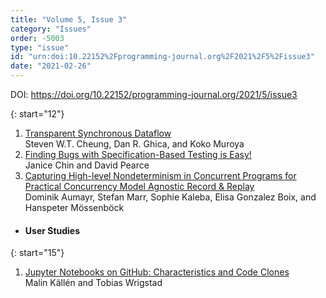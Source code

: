 ```yaml
---
title: "Volume 5, Issue 3"
category: "Issues"
order: -5003
type: "issue"
id: "urn:doi:10.22152%2Fprogramming-journal.org%2F2021%2F5%2Fissue3"
date: "2021-02-26"
---
```

DOI: <https://doi.org/10.22152/programming-journal.org/2021/5/issue3>





{: start="12"}
1. [Transparent Synchronous Dataflow](/2021/5/12)  
Steven W.T. Cheung, Dan R. Ghica, and Koko Muroya
1. [Finding Bugs with Specification-Based Testing is Easy!](/2021/5/13)  
Janice Chin and David Pearce
1. [Capturing High-level Nondeterminism in Concurrent Programs for Practical Concurrency Model Agnostic Record & Replay](/2021/5/14)  
Dominik Aumayr, Stefan Marr, Sophie Kaleba, Elisa Gonzalez Boix, and Hanspeter Mössenböck



* #### User Studies




{: start="15"}
1. [Jupyter Notebooks on GitHub: Characteristics and Code Clones](/2021/5/15)  
Malin Källén and Tobias Wrigstad



